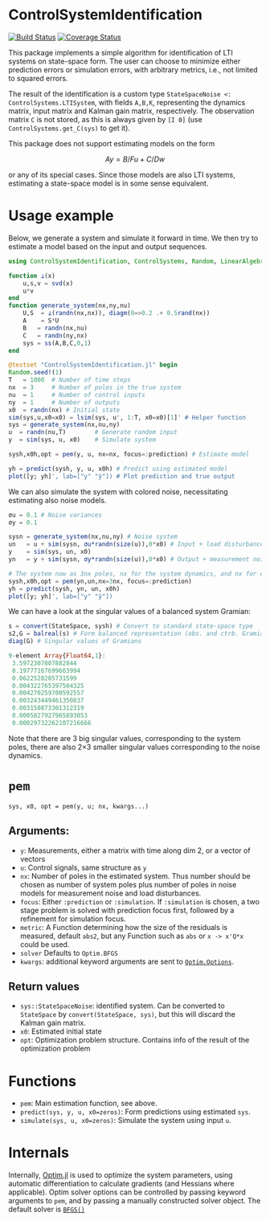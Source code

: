 # ControlSystemIdentification

[![Build Status](https://travis-ci.org/baggepinnen/ControlSystemIdentification.jl.svg?branch=master)](https://travis-ci.com/baggepinnen/ControlSystemIdentification.jl)
[![Coverage Status](https://coveralls.io/repos/github/baggepinnen/ControlSystemIdentification.jl/badge.svg?branch=master)](https://coveralls.io/github/baggepinnen/ControlSystemIdentification.jl?branch=master)

This package implements a simple algorithm for identification of LTI systems on state-space form. The user can choose to minimize either prediction errors or simulation errors, with arbitrary metrics, i.e., not limited to squared errors.

The result of the identification is a custom type `StateSpaceNoise <: ControlSystems.LTISystem`, with fields `A,B,K`, representing the dynamics matrix, input matrix and Kalman gain matrix, respectively. The observation matrix `C` is not stored, as this is always given by `[I 0]` (use `ControlSystems.get_C(sys)` to get it).

This package does not support estimating models on the form
```math
Ay = B/F u + C/D w
```
or any of its special cases. Since those models are also LTI systems, estimating a state-space model is in some sense equivalent.

# Usage example
Below, we generate a system and simulate it forward in time. We then try to estimate a model based on the input and output sequences.
```julia
using ControlSystemIdentification, ControlSystems, Random, LinearAlgebra

function ⟂(x)
    u,s,v = svd(x)
    u*v
end
function generate_system(nx,ny,nu)
    U,S  = ⟂(randn(nx,nx)), diagm(0=>0.2 .+ 0.5rand(nx))
    A    = S*U
    B   = randn(nx,nu)
    C   = randn(ny,nx)
    sys = ss(A,B,C,0,1)
end

@testset "ControlSystemIdentification.jl" begin
Random.seed!(1)
T   = 1000  # Number of time steps
nx  = 3     # Number of poles in the true system
nu  = 1     # Number of control inputs
ny  = 1     # Number of outputs
x0  = randn(nx) # Initial state
sim(sys,u,x0=x0) = lsim(sys, u', 1:T, x0=x0)[1]' # Helper function
sys = generate_system(nx,nu,ny)
u  = randn(nu,T)        # Generate random input
y  = sim(sys, u, x0)    # Simulate system

sysh,x0h,opt = pem(y, u, nx=nx, focus=:prediction) # Estimate model

yh = predict(sysh, y, u, x0h) # Predict using estimated model
plot([y; yh]', lab=["y" "ŷ"]) # Plot prediction and true output
```

We can also simulate the system with colored noise, necessitating estimating also noise models.
```julia
σu = 0.1 # Noise variances
σy = 0.1

sysn = generate_system(nx,nu,ny) # Noise system
un   = u + sim(sysn, σu*randn(size(u)),0*x0) # Input + load disturbance
y    = sim(sys, un, x0)
yn   = y + sim(sysn, σy*randn(size(u)),0*x0) # Output + measurement noise

# The system now as 3nx poles, nx for the system dynamics, and nx for each noise model
sysh,x0h,opt = pem(yn,un,nx=3nx, focus=:prediction)
yh = predict(sysh, yn, un, x0h)
plot([y; yh]', lab=["y" "ŷ"])
```

We can have a look at the singular values of a balanced system Gramian:
```julia
s = convert(StateSpace, sysh) # Convert to standard state-space type
s2,G = balreal(s) # Form balanced representation (obs. and ctrb. Gramians are the same
diag(G) # Singular values of Gramians

9-element Array{Float64,1}:
 3.5972307807882844    
 0.19777167699663994   
 0.0622528285731599    
 0.004322765397504325  
 0.004270259700592557  
 0.003243449461350837  
 0.003150873301312319  
 0.0005827927965893053
 0.00029732262107216666
```
Note that there are 3 big singular values, corresponding to the system poles, there are also 2×3 smaller singular values corresponding to the noise dynamics.


# `pem`
`sys, x0, opt = pem(y, u; nx, kwargs...)`
## Arguments:
- `y`: Measurements, either a matrix with time along dim 2, or a vector of vectors
- `u`: Control signals, same structure as `y`
- `nx`: Number of poles in the estimated system. Thus number should be chosen as number of system poles plus number of poles in noise models for measurement noise and load disturbances.
- `focus`: Either `:prediction` or `:simulation`. If `:simulation` is chosen, a two stage problem is solved with prediction focus first, followed by a refinement for simulation focus.
- `metric`: A Function determining how the size of the residuals is measured, default `abs2`, but any Function such as `abs` or `x -> x'Q*x` could be used.
- `solver` Defaults to `Optim.BFGS`
- `kwargs`: additional keyword arguments are sent to [`Optim.Options`](http://julianlsolvers.github.io/Optim.jl/stable/#user/config/).

## Return values
- `sys::StateSpaceNoise`: identified system. Can be converted to `StateSpace` by `convert(StateSpace, sys)`, but this will discard the Kalman gain matrix.
- `x0`: Estimated initial state
- `opt`: Optimization problem structure. Contains info of the result of the optimization problem

# Functions
- `pem`: Main estimation function, see above.
- `predict(sys, y, u, x0=zeros)`: Form predictions using estimated `sys`.
- `simulate(sys, u, x0=zeros)`: Simulate the system using input `u`.


# Internals
Internally, [Optim.jl](https://github.com/JuliaNLSolvers/Optim.jl) is used to optimize the system parameters, using automatic differentiation to calculate gradients (and Hessians where applicable). Optim solver options can be controlled by passing keyword arguments to `pem`, and by passing a manually constructed solver object. The default solver is [`BFGS()`](http://julianlsolvers.github.io/Optim.jl/stable/#algo/lbfgs/)
